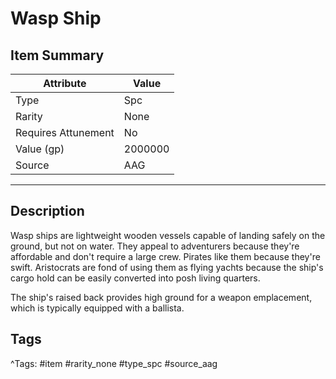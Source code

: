 # Wasp Ship

## Item Summary

| Attribute            | Value                        |
|----------------------|------------------------------|
| Type                 | Spc |
| Rarity               | None             |
| Requires Attunement  | No                |
| Value (gp)           | 2000000    |
| Source               | AAG |

---

## Description

Wasp ships are lightweight wooden vessels capable of landing safely on the ground, but not on water. They appeal to adventurers because they're affordable and don't require a large crew. Pirates like them because they're swift. Aristocrats are fond of using them as flying yachts because the ship's cargo hold can be easily converted into posh living quarters.

The ship's raised back provides high ground for a weapon emplacement, which is typically equipped with a ballista.

## Tags

^Tags: #item #rarity_none #type_spc #source_aag